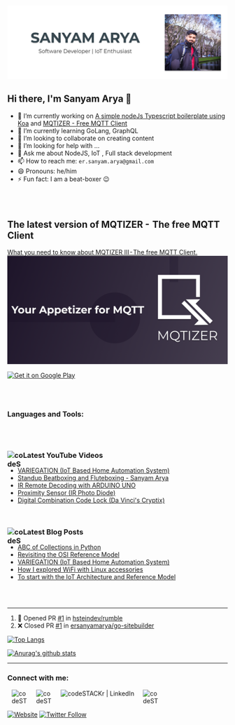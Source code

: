 ![Website](https://raw.githubusercontent.com/ersanyamarya/ersanyamarya/master/assets/images/header.png)

## Hi there, I'm Sanyam Arya 👋

- 🔭 I’m currently working on [A simple nodeJs Typescript boilerplate using Koa](https://github.com/ersanyamarya/nodejs-typescript-boilerplate) and [MQTIZER - Free MQTT Client](https://play.google.com/store/apps/details?id=com.sanyamarya.mqtizermqtt_client&hl=en_US)
- 🌱 I’m currently learning GoLang, GraphQL
- 👯 I’m looking to collaborate on creating content
- 🤔 I’m looking for help with ...
- 💬 Ask me about NodeJS, IoT , Full stack development
- 📫 How to reach me: `er.sanyam.arya@gmail.com`
- 😄 Pronouns: he/him
- ⚡ Fun fact: I am a beat-boxer 😉

<br />
<br />

## The latest version of MQTIZER -  The free MQTT Client

[What you need to know about MQTIZER III - The free MQTT Client.
![MQTIZER](https://raw.githubusercontent.com/ersanyamarya/ersanyamarya/master/assets/images/mqtizer.png) ](https://www.linkedin.com/pulse/what-you-need-know-mqtizer-iii-free-mqttclient-sanyam-arya/)

<a href='https://play.google.com/store/apps/details?id=com.sanyamarya.mqtizermqtt_client&hl=en_US&pcampaignid=pcampaignidMKT-Other-global-all-co-prtnr-py-PartBadge-Mar2515-1'><img alt='Get it on Google Play' src='https://play.google.com/intl/en_us/badges/static/images/badges/en_badge_web_generic.png' width="200px"/></a>

<br />
<br />

### Languages and Tools:

<br />
<br />

### [<img align="left" alt="codeSTACKr | YouTube" width="36" height="36px" src="https://cdn.svgporn.com/logos/youtube.svg" />][youtube] Latest YouTube Videos

<!-- YOUTUBE:START -->
- [VARIEGATION (IoT Based Home Automation System)](https://www.youtube.com/watch?v=aqu7Mfoba6Q)
- [Standup Beatboxing and Fluteboxing - Sanyam Arya](https://www.youtube.com/watch?v=AGMojRdbJoQ)
- [IR Remote Decoding with ARDUINO UNO](https://www.youtube.com/watch?v=29WJQADjh-o)
- [Proximity Sensor (IR Photo Diode)](https://www.youtube.com/watch?v=wrP8w-Dmq_Y)
- [Digital Combination Code Lock (Da Vinci's Cryptix)](https://www.youtube.com/watch?v=gE742w42ipk)
<!-- YOUTUBE:END -->

<br />

### [<img align="left" alt="codeSTACKr | YouTube" width="36" height="36px" src="https://cdn.svgporn.com/logos/medium.svg" />][youtube] Latest Blog Posts

<!-- BLOG-POST-LIST:START -->
- [ABC of Collections in Python](https://medium.com/@er.sanyam.arya/abc-of-collections-in-python-f239d787a43e?source=rss-59ee199328e8------2)
- [Revisiting the OSI Reference Model](https://medium.com/@er.sanyam.arya/revisiting-the-osi-reference-model-faa41b3360ff?source=rss-59ee199328e8------2)
- [VARIEGATION (IoT Based Home Automation System)](https://medium.com/@er.sanyam.arya/variegation-iot-based-home-automation-system-6311b2541700?source=rss-59ee199328e8------2)
- [How I explored WiFi with Linux accessories](https://medium.com/@er.sanyam.arya/how-i-explored-wifi-with-linux-accessories-92be184a6466?source=rss-59ee199328e8------2)
- [To start with the IoT Architecture and Reference Model](https://medium.com/@er.sanyam.arya/to-start-with-the-iot-architecture-and-reference-model-98fd3d5496c3?source=rss-59ee199328e8------2)
<!-- BLOG-POST-LIST:END -->

<br />
<br />

---

<!--START_SECTION:activity-->
1. 💪 Opened PR [#1](https://github.com//hsteindev/rumble/pull/1) in [hsteindev/rumble](https://github.com//hsteindev/rumble)
2. ❌ Closed PR [#1](https://github.com//ersanyamarya/go-sitebuilder/pull/1) in [ersanyamarya/go-sitebuilder](https://github.com//ersanyamarya/go-sitebuilder)
<!--END_SECTION:activity-->

[![Top Langs](https://github-readme-stats.vercel.app/api/top-langs/?username=ersanyamarya&layout=compact&hide=Roff)](https://github.com/ersanyamarya/github-readme-stats)

[![Anurag's github stats](https://github-readme-stats.vercel.app/api?username=ersanyamarya&count_private=true&show_icons=true)](https://github.com/ersanyamarya/github-readme-stats)

---

### Connect with me:

[<img align="left" alt="codeSTACKr | YouTube" width="36px" height="36px" hspace="10" src="https://cdn.svgporn.com/logos/youtube.svg" />][youtube]
[<img align="left" alt="codeSTACKr | Twitter" width="36px" height="36px" hspace="10" src="https://cdn.jsdelivr.net/npm/simple-icons@v3/icons/twitter.svg" />][twitter]
[<img align="left" alt="codeSTACKr | LinkedIn" height="36px" hspace="10" src="https://cdn.svgporn.com/logos/linkedin.svg" />][linkedin]
[<img align="left" alt="codeSTACKr | Instagram" width="36px" height="36px" hspace="10" src="https://cdn.svgporn.com/logos/instagram-icon.svg" />][instagram]

<br />
<br />

[![Website](https://img.shields.io/website?label=THEEXUBERANTINDIAN&style=for-the-badge&url=https%3A%2F%2Fcodestackr.com)](https://theexuberantindian.wordpress.com)
[![Twitter Follow](https://img.shields.io/twitter/follow/sanyamarya?color=1DA1F2&logo=twitter&style=for-the-badge)](https://twitter.com/sanyamarya?ref_src=twsrc%5Etfw)

[website]: https://theexuberantindian.wordpress.com/
[twitter]: https://twitter.com/sanyamarya
[youtube]: https://www.youtube.com/channel/UC0okncheoaqZp1UFmw9YEsA
[instagram]: https://www.instagram.com/sanyamarya/
[linkedin]: https://www.linkedin.com/in/sanyam-arya

